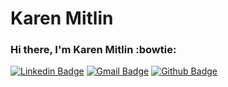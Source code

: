 # Karen Mitlin 

### Hi there, I'm Karen Mitlin :bowtie:
[![Linkedin Badge](https://img.shields.io/badge/-Nimrod%20Stein-0077b5?logo=linkedin&logoColor=white&style=flat&link=https://www.linkedin.com/in/nimrod-stein/)](https://www.linkedin.com/in/nimrod-stein/)
[![Gmail Badge](https://img.shields.io/badge/-nimstein@gmail.com-c14438?style=flat-square&logo=Gmail&logoColor=white&link=mailto:nimstein@gmail.com)](mailto:nimstein@gmail.com)
[![Github Badge](https://img.shields.io/badge/-Portfolio-181717?logo=github&logoColor=white&style=flat&link=https://www.github.com/Nimstein/Portfolio)](https://www.github.com/Nimstein/Portfolio)

<!--
**KarenMitlin/KarenMitlin** is a ✨ _special_ ✨ repository because its `README.md` (this file) appears on your GitHub profile.

Here are some ideas to get you started:

- 🔭 I’m currently working on ...
- 🌱 I’m currently learning ...
- 👯 I’m looking to collaborate on ...
- 🤔 I’m looking for help with ...
- 💬 Ask me about ...
- 📫 How to reach me: ...
- 😄 Pronouns: ...
- ⚡ Fun fact: ...
-->
